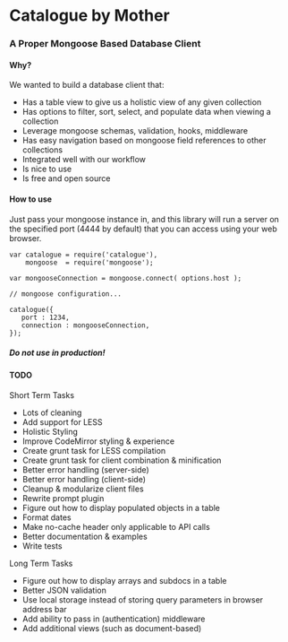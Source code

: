 Catalogue by Mother
=========

### A Proper Mongoose Based Database Client

#### Why?

We wanted to build a database client that:

- Has a table view to give us a holistic view of any given collection
- Has options to filter, sort, select, and populate data when viewing a collection
- Leverage mongoose schemas, validation, hooks, middleware
- Has easy navigation based on mongoose field references to other collections
- Integrated well with our workflow
- Is nice to use
- Is free and open source

#### How to use

Just pass your mongoose instance in, and this library will run a server
on the specified port (4444 by default) that you can access using your web browser.

````
var catalogue = require('catalogue'),
    mongoose  = require('mongoose');

var mongooseConnection = mongoose.connect( options.host );

// mongoose configuration...

catalogue({ 
   port : 1234,
   connection : mongooseConnection,
});
````

##### Do not use in production!

#### TODO

Short Term Tasks

- Lots of cleaning
- Add support for LESS
- Holistic Styling
- Improve CodeMirror styling & experience
- Create grunt task for LESS compilation
- Create grunt task for client combination & minification
- Better error handling (server-side)
- Better error handling (client-side)
- Cleanup & modularize client files
- Rewrite prompt plugin
- Figure out how to display populated objects in a table
- Format dates
- Make no-cache header only applicable to API calls
- Better documentation & examples
- Write tests

Long Term Tasks

- Figure out how to display arrays and subdocs in a table
- Better JSON validation
- Use local storage instead of storing query parameters in browser address bar
- Add ability to pass in (authentication) middleware
- Add additional views (such as document-based)
